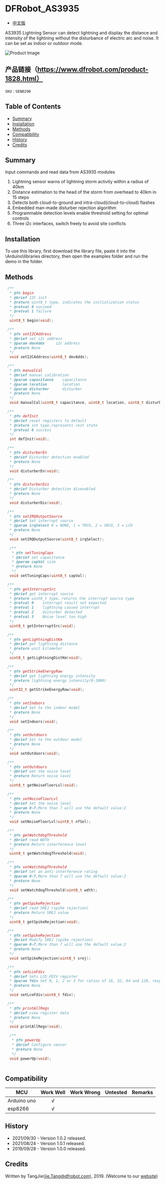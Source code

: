 # DFRobot_AS3935

  * [中文版](./README_CN.md)
  
AS3935 Lightning Sensor can detect lightning and display the distance and intensity of the lightning without the disturbance of electric arc and noise.
It can be set as indoor or outdoor mode.

![Product Image](./resources/images/SEN0290.png)

## 产品链接（https://www.dfrobot.com/product-1828.html）

    SKU：SEN0290

## Table of Contents
  
  * [Summary](#summary)
  * [Installation](#Installation)
  * [Methods](#Methods)
  * [Compatibility](#compatibility)
  * [History](#history)
  * [Credits](#credits)

## Summary

Input commands and read data from AS3935 modules

1. Lightning sensor warns of lightning storm activity within a radius of 40km 
2. Distance estimation to the head of the storm from overhead to 40km in 15 steps 
3. Detects both cloud-to-ground and intra-cloud(cloud-to-cloud) flashes 
4. Embedded man-made disturber rejection algorithm 
5. Programmable detection levels enable threshold setting for optimal controls 
6. Three i2c interfaces, switch freely to avoid site conflicts 

## Installation

To use this library, first download the library file, paste it into the \Arduino\libraries directory, then open the examples folder and run the demo in the folder.

## Methods

```C++
 /**
  * @fn begin
  * @brief I2C init
  * @return uint8_t type, indicates the initialization status
  * @retval 0 succeed 
  * @retval 1 failure
  */
  uint8_t begin(void);

 /**
  * @fn setI2CAddress
  * @brief set i2c address
  * @param devAddx     i2c address  
  * @return None
  */
  void setI2CAddress(uint8_t devAddx);

 /**
  * @fn manualCal
  * @brief manual calibration 
  * @param capacitance    capacitance
  * @param location       location
  * @param disturber      disturber
  * @return None
  */
  void manualCal(uint8_t capacitance, uint8_t location, uint8_t disturber);

 /**
  * @fn defInit
  * @brief reset registers to default
  * @return int type,represents rest state
  * @retval 0 success
  */
  int defInit(void);

 /**
  * @fn disturberEn
  * @brief Disturber detection enabled
  * @return None
  */
  void disturberEn(void);

 /**
  * @fn disturberDis
  * @brief Disturber detection disenabled
  * @return None
  */
  void disturberDis(void);

 /**
  * @fn setIRQOutputSource
  * @brief Set interrupt source
  * @param irqSelect 0 = NONE, 1 = TRCO, 2 = SRCO, 3 = LCO
  * @return None
  */
  void setIRQOutputSource(uint8_t irqSelect);

  /**
   * @fn setTuningCaps
   * @brief set capacitance
   * @param capVal size
   * @return None
   */
  void setTuningCaps(uint8_t capVal);

 /**
  * @fn getInterruptSrc
  * @brief get interrupt source
  * @return uint8_t type，returns the interrupt source type
  * @retval 0    interrupt result not expected
  * @retval 1    lightning caused interrupt
  * @retval 2    disturber detected
  * @retval 3    Noise level too high
  */
  uint8_t getInterruptSrc(void);

 /**
  * @fn getLightningDistKm
  * @brief get lightning distance 
  * @return unit kilometer
  */
  uint8_t getLightningDistKm(void);

 /**
  * @fn getStrikeEnergyRaw
  * @brief get lightning energy intensity 
  * @return lightning energy intensity(0-1000)
  */
  uint32_t getStrikeEnergyRaw(void);

 /**
  * @fn setIndoors
  * @brief Set to the indoor model
  * @return None
  */
  void setIndoors(void);

 /**
  * @fn setOutdoors
  * @brief Set to the outdoor model
  * @return None
  */
  void setOutdoors(void);

 /**
  * @fn setOutdoors
  * @brief Get the noise level
  * @return Return noise level
  */
  uint8_t getNoiseFloorLvl(void);

 /**
  * @fn setNoiseFloorLvl
  * @brief Set the noise level
  * @param 0~7,More than 7 will use the default value:2
  * @return None
  */
  void setNoiseFloorLvl(uint8_t nfSel);

 /**
  * @fn getWatchdogThreshold
  * @brief read WDTH
  * @return Return interference level
  */
  uint8_t getWatchdogThreshold(void);

 /**
  * @fn setWatchdogThreshold
  * @brief Set an anti-interference rating
  * @param 0~7,More than 7 will use the default value:2
  * @return None
  */
  void setWatchdogThreshold(uint8_t wdth);

 /**
  * @fn getSpikeRejection
  * @brief read SREJ (spike rejection)
  * @return Return SREJ value
  */
  uint8_t getSpikeRejection(void);

 /**
  * @fn setSpikeRejection
  * @brief Modify SREJ (spike rejection)
  * @param 0~7,More than 7 will use the default value:2
  * @return None
  */
  void setSpikeRejection(uint8_t srej);

 /**
  * @fn setLcoFdiv
  * @brief Sets LCO_FDIV register
  * @param fdiv Set 0, 1, 2 or 3 for ratios of 16, 32, 64 and 128, respectively
  * @return None
  */
  void setLcoFdiv(uint8_t fdiv);

 /**
  * @fn printAllRegs
  * @brief view register data
  * @return None
  */
  void printAllRegs(void);

  /**
   * @fn powerUp
   * @brief Configure sensor
   * @return None
   */
  void powerUp(void);
  
```
## Compatibility

MCU                |  Work Well   |  Work Wrong  |  Untested   | Remarks |
------------------ | :----------: | :----------: | :---------: | :-----: |
Arduino uno        |       √      |              |             |         |
esp8266            |       √      |              |             |         |

## History

- 2021/09/30 - Version 1.0.2 released.
- 2021/08/24 - Version 1.0.1 released.
- 2019/09/28 - Version 1.0.0 released.
  
## Credits

Written by TangJie(jie.Tang@dfrobot.com), 2019. (Welcome to our [website](https://www.dfrobot.com/))

